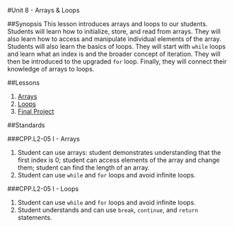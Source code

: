 #Unit 8 - Arrays & Loops

##Synopsis
This lesson introduces arrays and loops to our students. Students will learn how to initialize, store, and read from arrays. They will also learn how to access and manipulate individual elements of the array. Students will also learn the basics of loops. They will start with ``while`` loops and learn what an index is and the broader concept of iteration. They will then be introduced to the upgraded ``for`` loop. Finally, they will connect their knowledge of arrays to loops.

##Lessons

1. [Arrays](lessons/1-array)
2. [Loops](lessons/2-loop)
3. [Final Project](lessons/3-finalproject)

##Standards

###CPP.L2-05 I - Arrays
1. Student can use	arrays:	student	demonstrates	understanding	that	the	first	index	is	0;	student	can	access	elements	of	the array	and	change them;	student	can	find	the	length	of	an array.
2. Student	can	use	`while`	and	`for`	loops	and	avoid	infinite	loops.

###CPP.L2-05 I - Loops
1. Student can	use	``while``	and	``for``	loops	and	avoid	infinite	loops.
2. Student understands	and	can	use	``break``,	``continue``,	and	``return``	statements.
